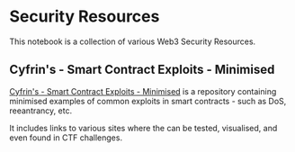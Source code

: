 # Security Resources

This notebook is a collection of various Web3 Security Resources.

## Cyfrin's - Smart Contract Exploits - Minimised

[Cyfrin's - Smart Contract Exploits - Minimised](https://github.com/Cyfrin/sc-exploits-minimized) is a repository containing minimised examples of common exploits in smart contracts - such as DoS, reeantrancy, etc.

It includes links to various sites where the can be tested, visualised, and even found in CTF challenges.